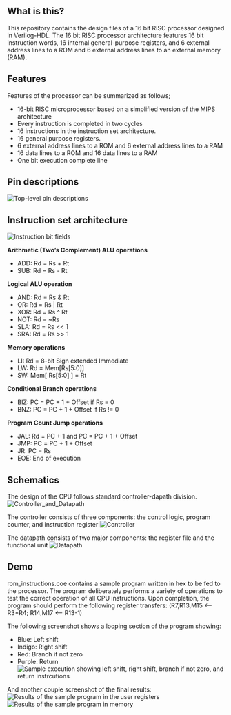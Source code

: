 ## What is this?
This repository contains the design files of a 16 bit RISC processor designed in Verilog-HDL. The 16 bit RISC processor architecture features 16 bit instruction words, 16 internal general-purpose registers, and 6 external address lines to a ROM and 6 external address lines to an external memory (RAM).

## Features
Features of the processor can be summarized as follows;
* 16-bit RISC microprocessor based on a simplified version of the MIPS architecture
* Every instruction is completed in two cycles
* 16 instructions in the instruction set architecture.
* 16 general purpose registers.
* 6 external address lines to a ROM and 6 external address lines to a RAM
* 16 data lines to a ROM and 16 data lines to a RAM
* One bit execution complete line

## Pin descriptions
![Top-level pin descriptions](pins.PNG)

## Instruction set architecture
![Instruction bit fields](isa.PNG)

**Arithmetic (Two’s Complement) ALU operations**
* ADD: Rd = Rs + Rt
* SUB: Rd = Rs - Rt

**Logical ALU operation**
* AND: Rd = Rs & Rt
* OR: Rd = Rs | Rt
* XOR: Rd = Rs ^ Rt
* NOT: Rd = ~Rs
* SLA: Rd = Rs << 1
* SRA: Rd = Rs >> 1

**Memory operations**
* LI: Rd = 8-bit Sign extended Immediate
* LW: Rd = Mem[Rs[5:0]]
* SW: Mem[ Rs[5:0] ] = Rt

**Conditional Branch operations**
* BIZ: PC = PC + 1 + Offset if Rs = 0
* BNZ: PC = PC + 1 + Offset if Rs != 0

**Program Count Jump operations**
* JAL: Rd = PC + 1 and PC = PC + 1 + Offset
* JMP: PC = PC + 1 + Offset
* JR: PC = Rs
* EOE: End of execution

## Schematics
The design of the CPU follows standard controller-dapath division.
![Controller_and_Datapath](coda.png)

The controller consists of three components: the control logic, program counter, and instruction register
![Controller](cont.png)

The datapath consists of two major components: the register file and the functional unit
![Datapath](dpath.png)

## Demo
rom_instructions.coe contains a sample program written in hex to be fed to the processor. The program deliberately performs a variety of operations to test the correct operation of all CPU instructions. Upon completion, the program should perform  the following register transfers: (R7,R13,M15 <-- R3*R4; R14,M17 <-- R13-1)

The following screenshot shows a looping section of the program showing: 
* Blue: Left shift 
* Indigo: Right shift 
* Red: Branch if not zero 
* Purple: Return
![Sample execution showing left shift, right shift, branch if not zero, and return instrcutions](progr.png)


And another couple screenshot of the final results:
![Results of the sample program in the user registers](results.png)
![Results of the sample program in memory](resultsmem.png)
